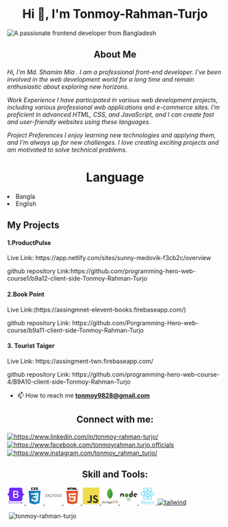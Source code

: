 

<h1 align="center">Hi 👋, I'm Tonmoy-Rahman-Turjo</h1>

![A passionate frontend developer from Bangladesh](https://i.ibb.co/DLwDJwV/2.png)
      
<h2 align="center">About Me</h2>
<h6>    Hi, I'm Md. Shamim Mia . I am a professional front-end developer. I've been involved in the web development world for a long time and remain enthusiastic about exploring new horizons.

Work Experience
I have participated in various web development projects, including various professional web applications and e-commerce sites. I'm proficient in advanced HTML, CSS, and JavaScript, and I can create fast and user-friendly websites using these languages.

Project Preferences
I enjoy learning new technologies and applying them, and I'm always up for new challenges. I love creating exciting projects and am motivated to solve technical problems.</h6>


 <div>
      <h1 align="center">Language</h1>
 <li>
 Bangla
  
 </li>
 <li> English</li>
 </div>

       
<div>
      <h2>My Projects</h2>
   <h4>
           1.ProductPulse
   </h4>
      Live Link: https://app.netlify.com/sites/sunny-medovik-f3cb2c/overview
            <p>  github repository Link:https://github.com/programming-hero-web-course1/b9a12-client-side-Tonmoy-Rahman-Turjo <p>
<h4>2.Book Point </h4>
Live Link:(https://assingmnet-elevent-books.firebaseapp.com/)

   <p> github repository Link: https://github.com/Porgramming-Hero-web-course/b9a11-client-side-Tonmoy-Rahman-Turjo <p>
<h4> 3. Tourist Taiger</h4>
Live Link: https://assingment-twn.firebaseapp.com/
<p>github repository Link:  https://github.com/programming-hero-web-course-4/B9A10-client-side-Tonmoy-Rahman-Turjo</p>
</div>

- 📫 How to reach me **tonmoy9828@gmail.com**

<h2  align="center">Connect with me:</h2>
<p align="left">
<a href="https://linkedin.com/in/https://www.linkedin.com/in/tonmoy-rahman-turjo/" target="blank"><img align="center" src="https://raw.githubusercontent.com/rahuldkjain/github-profile-readme-generator/master/src/images/icons/Social/linked-in-alt.svg" alt="https://www.linkedin.com/in/tonmoy-rahman-turjo/" height="30" width="40" /></a>
<a href="https://fb.com/https://www.facebook.com/tonmoyrahman.turjo.officials" target="blank"><img align="center" src="https://raw.githubusercontent.com/rahuldkjain/github-profile-readme-generator/master/src/images/icons/Social/facebook.svg" alt="https://www.facebook.com/tonmoyrahman.turjo.officials" height="30" width="40" /></a>
<a href="https://instagram.com/https://www.instagram.com/tonmoy_rahman_turjo/" target="blank"><img align="center" src="https://raw.githubusercontent.com/rahuldkjain/github-profile-readme-generator/master/src/images/icons/Social/instagram.svg" alt="https://www.instagram.com/tonmoy_rahman_turjo/" height="30" width="40" /></a>
</p>

<h2 align="center">Skill and Tools:</h2>
<p align="left"> <a href="https://getbootstrap.com" target="_blank" rel="noreferrer"> <img src="https://raw.githubusercontent.com/devicons/devicon/master/icons/bootstrap/bootstrap-plain-wordmark.svg" alt="bootstrap" width="40" height="40"/> </a> <a href="https://www.w3schools.com/css/" target="_blank" rel="noreferrer"> <img src="https://raw.githubusercontent.com/devicons/devicon/master/icons/css3/css3-original-wordmark.svg" alt="css3" width="40" height="40"/> </a> <a href="https://expressjs.com" target="_blank" rel="noreferrer"> <img src="https://raw.githubusercontent.com/devicons/devicon/master/icons/express/express-original-wordmark.svg" alt="express" width="40" height="40"/> </a> <a href="https://www.w3.org/html/" target="_blank" rel="noreferrer"> <img src="https://raw.githubusercontent.com/devicons/devicon/master/icons/html5/html5-original-wordmark.svg" alt="html5" width="40" height="40"/> </a> <a href="https://developer.mozilla.org/en-US/docs/Web/JavaScript" target="_blank" rel="noreferrer"> <img src="https://raw.githubusercontent.com/devicons/devicon/master/icons/javascript/javascript-original.svg" alt="javascript" width="40" height="40"/> </a> <a href="https://www.mongodb.com/" target="_blank" rel="noreferrer"> <img src="https://raw.githubusercontent.com/devicons/devicon/master/icons/mongodb/mongodb-original-wordmark.svg" alt="mongodb" width="40" height="40"/> </a> <a href="https://nodejs.org" target="_blank" rel="noreferrer"> <img src="https://raw.githubusercontent.com/devicons/devicon/master/icons/nodejs/nodejs-original-wordmark.svg" alt="nodejs" width="40" height="40"/> </a> <a href="https://reactjs.org/" target="_blank" rel="noreferrer"> <img src="https://raw.githubusercontent.com/devicons/devicon/master/icons/react/react-original-wordmark.svg" alt="react" width="40" height="40"/> </a> <a href="https://tailwindcss.com/" target="_blank" rel="noreferrer"> <img src="https://www.vectorlogo.zone/logos/tailwindcss/tailwindcss-icon.svg" alt="tailwind" width="40" height="40"/> </a> </p>

<p>&nbsp;<img align="center" src="https://github-readme-stats.vercel.app/api?username=tonmoy-rahman-turjo&show_icons=true&locale=en" alt="tonmoy-rahman-turjo" /></p>





